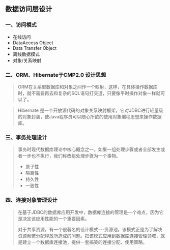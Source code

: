## 数据访问层设计

### 一、访问模式

- 在线访问
- DataAccess Object
- Data Transfer Object
- 离线数据模式
- 对象/关系映射

### 二、ORM、Hibernate于CMP2.0 设计思想

> ORM在关系型数据库和对象之间作一个映射，这样，在具体操作数据库时，就不需要再去和复杂的SQL语句打交道，只要像平时操作对象一样就可以了。

> Hibernate 是一个开放源代码的对象关系映射框架，它对JDBC进行轻量级的对象封装，使Java程序员可以随心所欲的使用对象编程思想来操作数据库。
>
> 

### 三、事务处理设计

> 事务时现代数据库理论中核心概念之一。如果一组处理步骤或者全部发生或者一步也不执行，我们称改组处理步骤为一个事物。
>
> - 原子性
> - 隔离性
> - 持久性
> - 一致性

### 四、连接对象管理设计

> 在基于JDBC的数据库应用开发中，数据库连接的管理是一个难点，因为它是决定该应用性能的一个重要因素。
>
> 对于共享资源，有一个很著名的设计模式---资源池。该模式正是为了解决资源频繁分配释放所造成的问题。把该模式应用到数据库连接管理领域，就是建立一个数据库连接池，提供一套搞笑的连接分配、使用策略。

